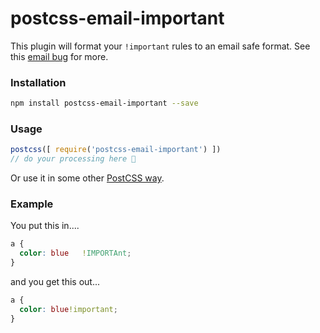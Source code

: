 # postcss-email-important

This plugin will format your `!important` rules to an email safe format. See this [email bug](https://github.com/hteumeuleu/email-bugs/issues/16) for more.

### Installation

```sh
npm install postcss-email-important --save
```

### Usage

```js
postcss([ require('postcss-email-important') ])
// do your processing here 🎉
```

Or use it in some other [PostCSS way](https://github.com/postcss/postcss#usage).


### Example

You put this in....

```css
a {
  color: blue   !IMPORTAnt;
}
```

and you get this out...

```css
a {
  color: blue!important;
}
```
